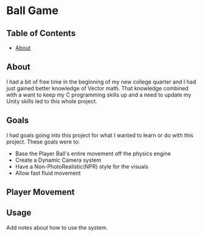 # Ball Game

## Table of Contents
+ [About](#about)


## About
I had a bit of free time in the beginning of my new college quarter and I had just gained better knowledge of Vector math. That knowledge combined with a want to keep my C programming skills up and a need to update my Unity skills led to this whole project.

## Goals
I had goals going into this project for what I wanted to learn or do with this project.
These goals were to:
+ Base the Player Ball's entire movement off the physics engine
+ Create a Dynamic Camera system
+ Have a Non-PhotoRealistic(NPR) style for the visuals
+ Allow fast fluid movement

## Player Movement


## Usage

Add notes about how to use the system.